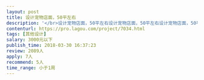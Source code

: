 ```yaml
---                
layout: post       
title: 设计宠物店面，50平左右           
description: '</br>设计宠物店面，50平左右设计宠物店面，50平左右设计宠物店面，50平左右设计宠物店面，50平左右设计宠物店面，50平左右设计宠物店面，50平左右设计宠物店面，50平左右设计宠物店面，50平左右设计宠物店面，50平左右设计宠物店面，50平左右</br>'     
contenturl: https://pro.lagou.com/project/7034.html      
tags: [其他设计]            
salary: 3000元以下          
publish_time: 2018-03-30 16:37:23         
review: 2089人                   
apply: 7人                   
recommend: 5人                   
time_range: 小于1周              
---                 
```

